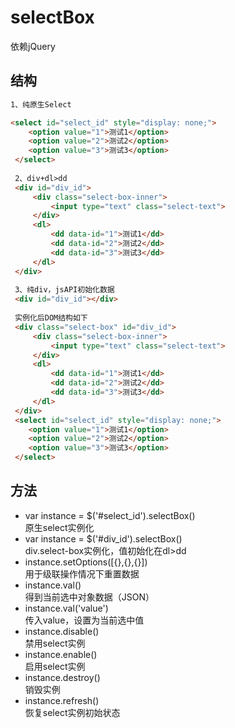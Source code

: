 # selectBox

依赖jQuery

## 结构
```html
1、纯原生Select

<select id="select_id" style="display: none;">
    <option value="1">测试1</option>
    <option value="2">测试2</option>
    <option value="3">测试3</option>
 </select>
 
 2、div+dl>dd
 <div id="div_id">
     <div class="select-box-inner">
         <input type="text" class="select-text">
     </div>
     <dl>
         <dd data-id="1">测试1</dd>
         <dd data-id="2">测试2</dd>
         <dd data-id="3">测试3</dd>
     </dl>
 </div>
 
 3、纯div，jsAPI初始化数据
 <div id="div_id"></div>
 
 实例化后DOM结构如下
 <div class="select-box" id="div_id">
     <div class="select-box-inner">
         <input type="text" class="select-text">
     </div>
     <dl>
         <dd data-id="1">测试1</dd>
         <dd data-id="2">测试2</dd>
         <dd data-id="3">测试3</dd>
     </dl>
 </div>
 <select id="select_id" style="display: none;">
    <option value="1">测试1</option>
    <option value="2">测试2</option>
    <option value="3">测试3</option>
 </select>
```
## 方法

* var instance = $('#select_id').selectBox()<br>  原生select实例化
* var instance = $('#div_id').selectBox()<br>  div.select-box实例化，值初始化在dl>dd
* instance.setOptions([{},{},{}])<br>  用于级联操作情况下重置数据
* instance.val()<br>  得到当前选中对象数据（JSON）
* instance.val('value')<br>  传入value，设置为当前选中值
* instance.disable()<br>  禁用select实例
* instance.enable()<br>  启用select实例
* instance.destroy()<br>  销毁实例
* instance.refresh()<br>  恢复select实例初始状态
